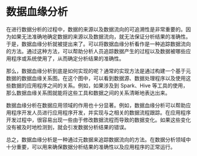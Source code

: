 # 数据血缘分析

在进行数据分析的过程中，数据的来源以及数据流向的可追溯性是非常重要的。因为如果无法准确地确定数据的来源以及数据流向，就无法保证分析结果的准确性。于是，数据血缘分析就被提出来了。可以将数据血缘分析看作是一种追踪数据流向的方法。通过这种方法，可以帮助分析人员追踪数据产生的过程以及数据被哪些应用程序或系统使用了，从而确定分析结果的准确性。

那么，数据血缘分析到底是如何实现的呢？通常的实现方法是通过构建一个基于元数据的数据血缘关系图。在这个图中，可以看到数据源、数据处理程序以及使用这些数据的应用程序之间的关系。例如，如果涉及到 Spark、Hive 等工具的使用，那么数据血缘关系图就能将这些工具和数据之间的关系清晰地表达出来。

数据血缘分析在数据应用领域的作用也十分显著。例如，数据血缘分析可以帮助应用程序开发人员进行应用程序开发，并实现与之相关的数据流程跟踪。在应用程序开发过程中，很容易出现一些由于修改数据流程而导致的数据变化。如果这些变化没有被及时地检测到，就会引发数据分析结果的错误。

总之，数据血缘分析是一种通过元数据来追踪数据流向的方法。在数据分析领域中十分重要，可以用来确保数据分析结果的准确性以及应用程序的正常运行。